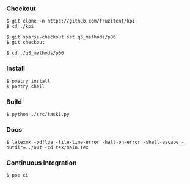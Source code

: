 ### Checkout
```shell
$ git clone -n https://github.com/fruzitent/kpi
$ cd ./kpi

$ git sparse-checkout set q3_methods/p06
$ git checkout

$ cd ./q3_methods/p06
```

### Install
```shell
$ poetry install
$ poetry shell
```

### Build
```shell
$ python ./src/task1.py
```

### Docs
```shell
$ latexmk -pdflua -file-line-error -halt-on-error -shell-escape -outdir=../out -cd tex/main.tex
```

### Continuous Integration
```shell
$ poe ci
```

